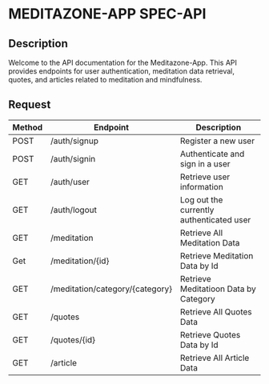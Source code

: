 # MEDITAZONE-APP SPEC-API

## Description
Welcome to the API documentation for the Meditazone-App. This API provides endpoints for user authentication, meditation data retrieval, quotes, and articles related to meditation and mindfulness.

## Request
| Method | Endpoint | Description |
| ------- | ------- | ------- |
| POST | /auth/signup | Register a new user |
| POST | /auth/signin | Authenticate and sign in a user |
| GET | /auth/user | Retrieve user information |
| GET | /auth/logout |  Log out the currently authenticated user |
| GET | /meditation | Retrieve All Meditation Data |
| Get | /meditation/{id} | Retrieve Meditation Data by Id |
| GET | /meditation/category/{category} | Retrieve Meditatioon Data by Category |
| GET | /quotes | Retrieve All Quotes Data |
| GET | /quotes/{id} | Retrieve Quotes Data by Id |
| GET | /article | Retrieve All Article Data |
